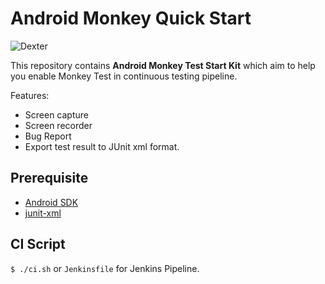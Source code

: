 # Android Monkey Quick Start
![Dexter](https://upload.wikimedia.org/wikipedia/commons/thumb/6/69/Crystal_the_Monkey_at_SDCC_2012_%28cropped%29.jpg/220px-Crystal_the_Monkey_at_SDCC_2012_%28cropped%29.jpg)

This repository contains __Android Monkey Test Start Kit__ which aim to help you enable Monkey Test in continuous testing pipeline.

Features:
  * Screen capture
  * Screen recorder
  * Bug Report
  * Export test result to JUnit xml format.

## Prerequisite
  * [Android SDK](https://developer.android.com/studio/index.html#downloads)
  * [junit-xml](https://pypi.python.org/pypi/junit-xml)

## CI Script
`$ ./ci.sh` or `Jenkinsfile` for Jenkins Pipeline.
